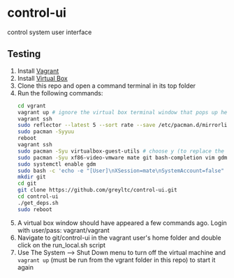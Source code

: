 # control-ui
control system user interface

## Testing
1. Install [Vagrant](https://www.vagrantup.com/downloads)
1. Install [Virtual Box](https://www.virtualbox.org/wiki/Downloads)
1. Clone this repo and open a command terminal in its top folder
1. Run the following commands:
   ```bash
   cd vgrant
   vagrant up # ignore the virtual box terminal window that pops up here for now
   vagrant ssh
   sudo reflector --latest 5 --sort rate --save /etc/pacman.d/mirrorlist
   sudo pacman -Syyuu
   reboot
   vagrant ssh
   sudo pacman -Syu virtualbox-guest-utils # choose y (to replace the nox version)
   sudo pacman -Syu xf86-video-vmware mate git bash-completion vim gdm termite gedit # accept all defaults
   sudo systemctl enable gdm
   sudo bash -c 'echo -e "[User]\nXSession=mate\nSystemAccount=false" > /var/lib/AccountsService/users/vagrant'
   mkdir git
   cd git
   git clone https://github.com/greyltc/control-ui.git
   cd control-ui
   ./get_deps.sh
   sudo reboot
   ```
1. A virtual box window should have appeared a few commands ago. Login with user/pass: vagrant/vagrant
1. Navigate to git/control-ui in the vagrant user's home folder and double click on the run_local.sh script
1. Use The System --> Shut Down menu to turn off the virtual machine and `vagrant up` (must be run from the vgrant folder in this repo) to start it again
